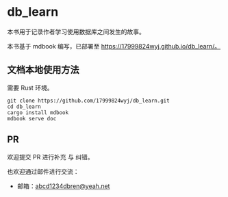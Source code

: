 # db_learn

本书用于记录作者学习使用数据库之间发生的故事。

本书基于 mdbook 编写，已部署至 https://17999824wyj.github.io/db_learn/。

## 文档本地使用方法

需要 Rust 环境。

```shell
git clone https://github.com/17999824wyj/db_learn.git
cd db_learn
cargo install mdbook
mdbook serve doc
```

## PR

欢迎提交 PR 进行补充 与 纠错。

也欢迎通过邮件进行交流：

- 邮箱：[abcd1234dbren@yeah.net](mailto:abcd1234dbren@yeah.net)
